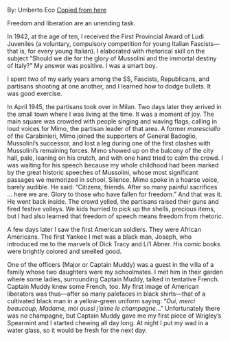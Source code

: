 By: Umberto Eco
[Copied from here](https://www.nybooks.com/articles/1995/06/22/ur-fascism/)

Freedom and liberation are an unending task.

In 1942, at the age of ten, I received the First Provincial Award of Ludi Juveniles (a voluntary, compulsory competition for young Italian Fascists—that is, for every young Italian). I elaborated with rhetorical skill on the subject “Should we die for the glory of Mussolini and the immortal destiny of Italy?” My answer was positive. I was a smart boy.

I spent two of my early years among the SS, Fascists, Republicans, and partisans shooting at one another, and I learned how to dodge bullets. It was good exercise.

In April 1945, the partisans took over in Milan. Two days later they arrived in the small town where I was living at the time. It was a moment of joy. The main square was crowded with people singing and waving flags, calling in loud voices for Mimo, the partisan leader of that area. A former _maresciallo_ of the Carabinieri, Mimo joined the supporters of General Badoglio, Mussolini’s successor, and lost a leg during one of the first clashes with Mussolini’s remaining forces. Mimo showed up on the balcony of the city hall, pale, leaning on his crutch, and with one hand tried to calm the crowd. I was waiting for his speech because my whole childhood had been marked by the great historic speeches of Mussolini, whose most significant passages we memorized in school. Silence. Mimo spoke in a hoarse voice, barely audible. He said: “Citizens, friends. After so many painful sacrifices … here we are. Glory to those who have fallen for freedom.” And that was it. He went back inside. The crowd yelled, the partisans raised their guns and fired festive volleys. We kids hurried to pick up the shells, precious items, but I had also learned that freedom of speech means freedom from rhetoric.

A few days later I saw the first American soldiers. They were African Americans. The first Yankee I met was a black man, Joseph, who introduced me to the marvels of Dick Tracy and Li’l Abner. His comic books were brightly colored and smelled good.

One of the officers (Major or Captain Muddy) was a guest in the villa of a family whose two daughters were my schoolmates. I met him in their garden where some ladies, surrounding Captain Muddy, talked in tentative French. Captain Muddy knew some French, too. My first image of American liberators was thus—after so many palefaces in black shirts—that of a cultivated black man in a yellow-green uniform saying: “_Oui, merci beaucoup, Madame, moi aussi j’aime le champagne_…” Unfortunately there was no champagne, but Captain Muddy gave me my first piece of Wrigley’s Spearmint and I started chewing all day long. At night I put my wad in a water glass, so it would be fresh for the next day.
